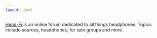 ```yaml
---
layout: post
---
```


[Head-Fi](http://head-fi.org) is an online forum dedicated to all things headphones. Topics include sources, headphones, for sale groups and more.